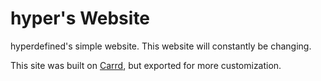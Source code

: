 # hyper's Website
hyperdefined's simple website. This website will constantly be changing.

This site was built on [Carrd](https://carrd.co/), but exported for more customization.